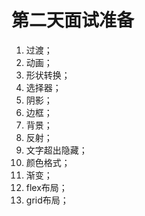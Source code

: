 # 第二天面试准备

1. 过渡；
2. 动画；
3. 形状转换；
4. 选择器；
5. 阴影；
6. 边框；
7. 背景；
8. 反射；
9. 文字超出隐藏；
10. 颜色格式；
11. 渐变；
12. flex布局；
13. grid布局；